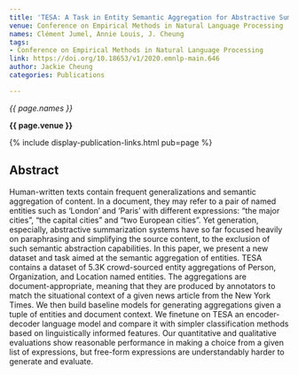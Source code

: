 ```yaml
---
title: 'TESA: A Task in Entity Semantic Aggregation for Abstractive Summarization'
venue: Conference on Empirical Methods in Natural Language Processing
names: Clément Jumel, Annie Louis, J. Cheung
tags:
- Conference on Empirical Methods in Natural Language Processing
link: https://doi.org/10.18653/v1/2020.emnlp-main.646
author: Jackie Cheung
categories: Publications

---
```


*{{ page.names }}*

**{{ page.venue }}**

{% include display-publication-links.html pub=page %}

## Abstract

Human-written texts contain frequent generalizations and semantic aggregation of content. In a document, they may refer to a pair of named entities such as ‘London’ and ‘Paris’ with different expressions: “the major cities”, “the capital cities” and “two European cities”. Yet generation, especially, abstractive summarization systems have so far focused heavily on paraphrasing and simplifying the source content, to the exclusion of such semantic abstraction capabilities. In this paper, we present a new dataset and task aimed at the semantic aggregation of entities. TESA contains a dataset of 5.3K crowd-sourced entity aggregations of Person, Organization, and Location named entities. The aggregations are document-appropriate, meaning that they are produced by annotators to match the situational context of a given news article from the New York Times. We then build baseline models for generating aggregations given a tuple of entities and document context. We finetune on TESA an encoder-decoder language model and compare it with simpler classification methods based on linguistically informed features. Our quantitative and qualitative evaluations show reasonable performance in making a choice from a given list of expressions, but free-form expressions are understandably harder to generate and evaluate.